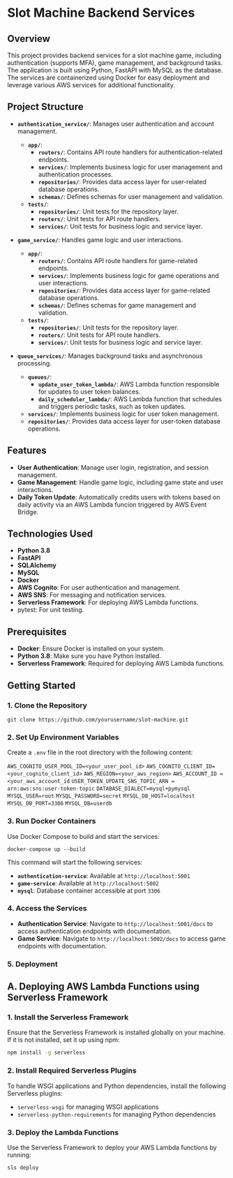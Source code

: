 # Slot Machine Backend Services

## Overview

This project provides backend services for a slot machine game, including authentication (supports MFA), game management, and background tasks. The application is built using Python, FastAPI with MySQL as the database. The services are containerized using Docker for easy deployment and leverage various AWS services for additional functionality.

## Project Structure

- **`authentication_service/`**: Manages user authentication and account management.
  - **`app/`**:
    - **`routers/`**: Contains API route handlers for authentication-related endpoints.
    - **`services/`**: Implements business logic for user management and authentication processes.
    - **`repositories/`**: Provides data access layer for user-related database operations.
    - **`schemas/`**: Defines schemas for user management and validation.
  - **`tests/`**:
    - **`repositories/`**: Unit tests for the repository layer.
    - **`routers/`**: Unit tests for API route handlers.
    - **`services/`**: Unit tests for business logic and service layer.

- **`game_service/`**: Handles game logic and user interactions.
  - **`app/`**:
    - **`routers/`**: Contains API route handlers for game-related endpoints.
    - **`services/`**: Implements business logic for game operations and user interactions.
    - **`repositories/`**: Provides data access layer for game-related database operations.
    - **`schemas/`**: Defines schemas for game management and validation.
  - **`tests/`**:
    - **`repositories/`**: Unit tests for the repository layer.
    - **`routers/`**: Unit tests for API route handlers.
    - **`services/`**: Unit tests for business logic and service layer.

- **`queue_services/`**: Manages background tasks and asynchronous processing.
  - **`queues/`**:
    - **`update_user_token_lambda/`**: AWS Lambda function responsible for updates to user token balances.
    - **`daily_scheduler_lambda/`**: AWS Lambda function that schedules and triggers periodic tasks, such as token updates.
  - **`services/`**: Implements business logic for user token management.
  - **`repositories/`**: Provides data access layer for user-token database operations.

## Features

- **User Authentication**: Manage user login, registration, and session management.
- **Game Management**: Handle game logic, including game state and user interactions.
- **Daily Token Update**: Automatically credits users with tokens based on daily activity via an AWS Lambda funcion triggered by AWS Event Bridge.

## Technologies Used

- **Python 3.8**
- **FastAPI**
- **SQLAlchemy**
- **MySQL**
- **Docker**
- **AWS Cognito**: For user authentication and management.
- **AWS SNS**: For messaging and notification services.
- **Serverless Framework**: For deploying AWS Lambda functions.
- pytest: For unit testing.

## Prerequisites

- **Docker**: Ensure Docker is installed on your system.
- **Python 3.8**: Make sure you have Python installed.
- **Serverless Framework**: Required for deploying AWS Lambda functions.

## Getting Started

### 1. Clone the Repository

```git clone https://github.com/yourusername/slot-machine.git```

### 2. Set Up Environment Variables

Create a `.env` file in the root directory with the following content:

`AWS_COGNITO_USER_POOL_ID=<your_user_pool_id>`
`AWS_COGNITO_CLIENT_ID=<your_cognito_client_id>`
`AWS_REGION=<your_aws_region>`
`AWS_ACCOUNT_ID = <your_aws_account_id`
`USER_TOKEN_UPDATE_SNS_TOPIC_ARN = arn:aws:sns:user-token-topic`
`DATABASE_DIALECT=mysql+pymysql`
`MYSQL_USER=root`
`MYSQL_PASSWORD=secret`
`MYSQL_DB_HOST=localhost`
`MYSQL_DB_PORT=3306`
`MYSQL_DB=userdb`

### 3. Run Docker Containers

Use Docker Compose to build and start the services:

```docker-compose up --build```

This command will start the following services:

- **`authentication-service`**: Available at `http://localhost:5001`
- **`game-service`**: Available at `http://localhost:5002`
- **`mysql`**: Database container accessible at port `3306`

### 4. Access the Services

- **Authentication Service**: Navigate to `http://localhost:5001/docs` to access authentication endpoints with documentation.
- **Game Service**: Navigate to `http://localhost:5002/docs` to access game endpoints with documentation.

### 5. Deployment

## A. Deploying AWS Lambda Functions using Serverless Framework

### 1. Install the Serverless Framework

Ensure that the Serverless Framework is installed globally on your machine. If it is not installed, set it up using npm:

```bash
npm install -g serverless 
```

### 2. Install Required Serverless Plugins

To handle WSGI applications and Python dependencies, install the following Serverless plugins:

- `serverless-wsgi` for managing WSGI applications
- `serverless-python-requirements` for managing Python dependencies

### 3. Deploy the Lambda Functions

Use the Serverless Framework to deploy your AWS Lambda functions by running:

```bash
sls deploy
```

